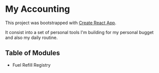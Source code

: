 # My Accounting

This project was bootstrapped with [Create React App](https://github.com/facebookincubator/create-react-app).

It consist into a set of personal tools I'm building for my personal bugget and also my daily routine.

## Table of Modules
- Fuel Refill Registry
